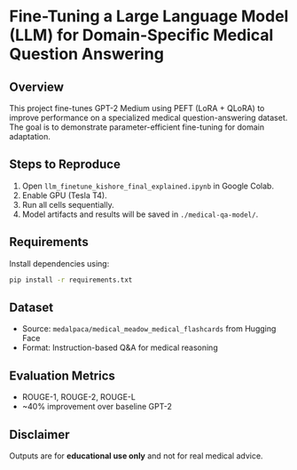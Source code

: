 # Fine-Tuning a Large Language Model (LLM) for Domain-Specific Medical Question Answering

## Overview
This project fine-tunes GPT-2 Medium using PEFT (LoRA + QLoRA) to improve performance on a specialized medical question-answering dataset. The goal is to demonstrate parameter-efficient fine-tuning for domain adaptation.

## Steps to Reproduce
1. Open `llm_finetune_kishore_final_explained.ipynb` in Google Colab.
2. Enable GPU (Tesla T4).
3. Run all cells sequentially.
4. Model artifacts and results will be saved in `./medical-qa-model/`.

## Requirements
Install dependencies using:
```bash
pip install -r requirements.txt
```

## Dataset
- Source: `medalpaca/medical_meadow_medical_flashcards` from Hugging Face
- Format: Instruction-based Q&A for medical reasoning

## Evaluation Metrics
- ROUGE-1, ROUGE-2, ROUGE-L
- ~40% improvement over baseline GPT-2

## Disclaimer
Outputs are for **educational use only** and not for real medical advice.
